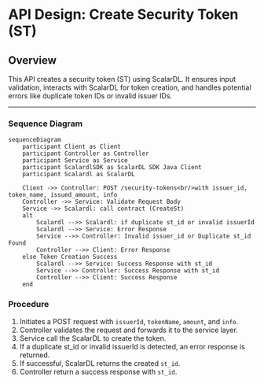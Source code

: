 # API Design: Create Security Token (ST)

## Overview

This API creates a security token (ST) using ScalarDL. It ensures input validation, interacts with ScalarDL for token creation, and handles potential errors like duplicate token IDs or invalid issuer IDs.

---

### Sequence Diagram

```mermaid
sequenceDiagram
    participant Client as Client
    participant Controller as Controller
    participant Service as Service
    participant ScalardlSDK as ScalarDL SDK Java Client 
    participant Scalardl as ScalarDL

    Client ->> Controller: POST /security-tokens<br/>with issuer_id, token_name, issued_amount, info
    Controller ->> Service: Validate Request Body
    Service ->> Scalardl: call contract (CreateSt)
    alt 
        Scalardl -->> Scalardl: if duplicate st_id or invalid issuerId
        Scalardl -->> Service: Error Response
        Service -->> Controller: Invalid issuer_id or Duplicate st_id Found
        Controller -->> Client: Error Response
    else Token Creation Success
        Scalardl -->> Service: Success Response with st_id
        Service -->> Controller: Success Response with st_id
        Controller -->> Client: Success Response 
    end

```

### **Procedure**
1. Initiates a POST request with `issuerId`, `tokenName`, `amount`, and `info`.
2. Controller validates the request and forwards it to the service layer.
3. Service call the  ScalarDL to create the token.
4. If a duplicate st_id or invalid issuerId is detected, an error response is returned.
5. If successful, ScalarDL returns the created `st_id`.
6. Controller return a success response with `st_id`.
